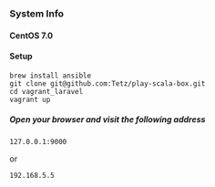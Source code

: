 ### System Info
#### CentOS 7.0

#### Setup
```
brew install ansible
git clone git@github.com:Tetz/play-scala-box.git
cd vagrant_laravel
vagrant up
```

##### Open your browser and visit the following address
```
127.0.0.1:9000
```
or
```
192.168.5.5
```
